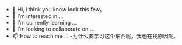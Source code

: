 - 👋 Hi, i think you know look this few。
- 👀 I’m interested in ...
- 🌱 I’m currently learning ...
- 💞️ I’m looking to collaborate on ...
- 📫 How to reach me ...
-为什么要学习这个东西呢，我也在找原因呢。
<!---
zx257/zx257 is a ✨ special ✨ repository because its `README.md` (this file) appears on your GitHub profile.
You can click the Preview link to take a look at your changes.
--->
